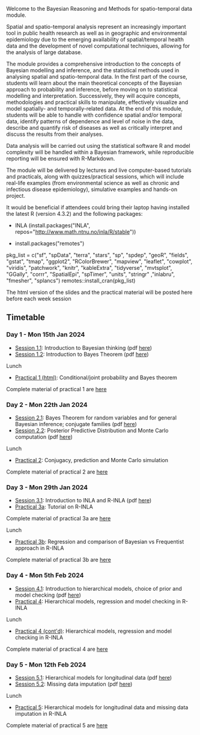 
Welcome to the Bayesian Reasoning and Methods for spatio-temporal data module.

Spatial and spatio-temporal analysis represent an increasingly important tool in public health research as well as in geographic and environmental epidemiology due to the emerging availability of spatial/temporal health data and the development of novel computational techniques, allowing for the analysis of large database.  

The module provides a comprehensive introduction to the concepts of Bayesian modelling and inference, and the statistical methods used in analysing spatial and spatio-temporal data.  In the first part of the course, students will learn about the main theoretical concepts of the Bayesian approach to probability and inference, before moving on to statistical modelling and interpretation. Successively, they will acquire concepts, methodologies and practical skills to manipulate, effectively visualize and model spatially- and temporally-related data. At the end of this module, students will be able to handle with confidence spatial and/or temporal data, identify patterns of dependence and level of noise in the data, describe and quantify risk of diseases as well as critically interpret and discuss the results from their analyses.  

Data analysis will be carried out using the statistical software R and model complexity will be handled within a Bayesian framework, while reproducible reporting will be ensured with R-Markdown. 

The module will be delivered by lectures and live computer-based tutorials and practicals, along with quizzes/practical sessions, which will include real-life examples (from environmental science as well as chronic and infectious disease epidemiology), simulative examples and hands-on project.  

It would be beneficial if attendees could bring their laptop having installed the latest R (version 4.3.2) and the following packages:

- INLA (install.packages("INLA", repos="http://www.math.ntnu.no/inla/R/stable"))

- install.packages("remotes")

pkg_list = c("sf", "spData", "terra", "stars", "sp", "spdep", "geoR", "fields", "gstat", "tmap", "ggplot2", "RColorBrewer", "mapview", "leaflet", "cowplot", "viridis", "patchwork", "knitr", "kableExtra", "tidyverse", "mvtsplot", "GGally", "corrr", "SpatialEpi", "spTimer", "units", "stringr" ,"inlabru", "fmesher", "splancs")
remotes::install_cran(pkg_list)

The html version of the slides and the practical material will be posted here before each week session

## Timetable
### Day 1 - Mon 15th Jan 2024

- [Session 1.1](Session1.1): Introduction to Bayesian thinking (pdf [here](Session1.1/Session1.1.pdf))
- [Session 1.2](Session1.2): Introduction to Bayes Theorem (pdf [here](Session1.2/Session1.2.pdf))

Lunch

- [Practical 1 (html)](Practical1): Conditional/joint probability and Bayes theorem 

Complete material of practical 1 are [here](Practical1/Practical1.zip)

### Day 2 - Mon 22th Jan 2024

- [Session 2.1](Session2.1): Bayes Theorem for random variables and for general Bayesian inference; conjugate families (pdf [here](Session2.1/Session2.1.pdf))
- [Session 2.2](Session2.2): Posterior Predictive Distribution and Monte Carlo computation (pdf [here](Session2.2/Session2.2.pdf))

Lunch

- [Practical 2](Practical2): Conjugacy, prediction and Monte Carlo simulation

Complete material of practical 2 are [here](Practical2/Practical2.zip)

### Day 3 - Mon 29th Jan 2024

- [Session 3.1](Session3.1): Introduction to INLA and R-INLA (pdf [here](Session3.1/Session3.1.pdf))
- [Practical 3a](Practical3a): Tutorial on R-INLA

Complete material of practical 3a are [here](Practical3a/Practical3a.zip)

Lunch

- [Practical 3b](Practical3b): Regression and comparison of Bayesian vs Frequentist approach in R-INLA 

Complete material of practical 3b are [here](Practical3b/Practical3b.zip)

### Day 4 - Mon 5th Feb 2024

- [Session 4.1](Session4.1): Introduction to hierarchical models, choice of prior and model checking (pdf [here](Session4.1/Session4.1.pdf))
- [Practical 4](Practical4): Hierarchical models, regression and model checking in R-INLA

Lunch

- [Practical 4 (cont'd)](Practical4): Hierarchical models, regression and model checking in R-INLA

Complete material of practical 4 are [here](Practical4/Practical4.zip)


### Day 5 - Mon 12th Feb 2024

- [Session 5.1](Session5.1): Hierarchical models for longitudinal data (pdf [here](Session5.1/Session5.1.pdf))
- [Session 5.2](Session5.2): Missing data imputation (pdf [here](Session5.2/Session5.2.pdf))

Lunch

- [Practical 5](Practical5): Hierarchical models for longitudinal data and missing data imputation in R-INLA

Complete material of practical 5 are [here](Practical5/Practical5.zip)
